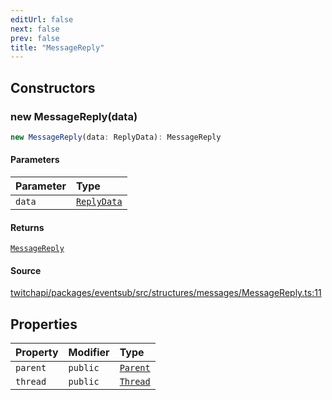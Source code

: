 ```yaml
---
editUrl: false
next: false
prev: false
title: "MessageReply"
---
```


## Constructors

### new MessageReply(data)

```ts
new MessageReply(data: ReplyData): MessageReply
```

#### Parameters

| Parameter | Type |
| :------ | :------ |
| `data` | [`ReplyData`](../interfaces/ReplyData.md) |

#### Returns

[`MessageReply`](MessageReply.md)

#### Source

[twitchapi/packages/eventsub/src/structures/messages/MessageReply.ts:11](https://github.com/pablornc/twitchapi//blob/b274026/packages/eventsub/src/structures/messages/MessageReply.ts#L11)

## Properties

| Property | Modifier | Type |
| :------ | :------ | :------ |
| `parent` | `public` | [`Parent`](Parent.md) |
| `thread` | `public` | [`Thread`](Thread.md) |
